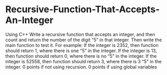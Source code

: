 # Recursive-Function-That-Accepts-An-Integer
Using C++ Write a recursive function that accepts an integer, and then count and return the number of the digit “5” in that integer. Then write the main function to test it. For example: If the integer is 2352, then function should return 1, where there is one “5” in the integer. If the integer is 13, then function should return 0, where there is no “5” in the integer. If the integer is 52558, then function should return 3, where there is 3 “5” in the integer. 0 points if not using recursion. 0 points if using global variables
